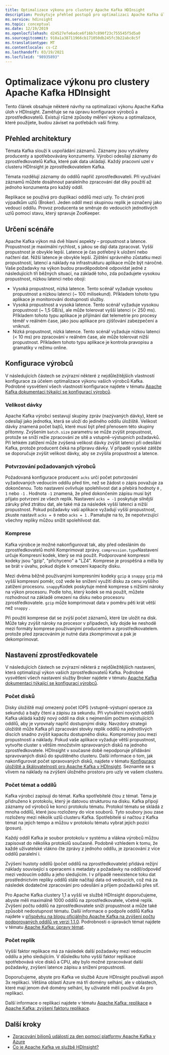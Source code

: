 ```yaml
---
title: Optimalizace výkonu pro clustery Apache Kafka HDInsight
description: Poskytuje přehled postupů pro optimalizaci Apache Kafka úloh v Azure HDInsight.
ms.service: hdinsight
ms.topic: conceptual
ms.date: 12/19/2019
ms.openlocfilehash: d24527efe6adce6f16b7c890f23c755545f5d5a0
ms.sourcegitcommit: 910a1a38711966cb171050db245fc3b22abc8c5f
ms.translationtype: MT
ms.contentlocale: cs-CZ
ms.lasthandoff: 03/19/2021
ms.locfileid: "98935893"
---
```

# <a name="performance-optimization-for-apache-kafka-hdinsight-clusters"></a>Optimalizace výkonu pro clustery Apache Kafka HDInsight

Tento článek obsahuje některé návrhy na optimalizaci výkonu Apache Kafka úloh v HDInsight. Zaměřuje se na úpravu konfigurace výrobců a zprostředkovatelů. Existují různé způsoby měření výkonu a optimalizace, které použijete, budou záviset na potřebách vaší firmy.

## <a name="architecture-overview"></a>Přehled architektury

Témata Kafka slouží k uspořádání záznamů. Záznamy jsou vytvářeny producenty a spotřebovávány konzumenty. Výrobci odesílají záznamy do zprostředkovatelů Kafka, které pak data ukládají. Každý pracovní uzel v clusteru HDInsight je zprostředkovatelem Kafka.

Témata rozdělují záznamy do oddílů napříč zprostředkovateli. Při využívání záznamů můžete dosáhnout paralelního zpracování dat díky použití až jednoho konzumenta pro každý oddíl.

Replikace se používá pro duplikaci oddílů mezi uzly. To chrání proti výpadkům uzlů (Broker). Jeden oddíl mezi skupinou replik je označený jako vedoucí oddílu. Provoz producenta se směruje do vedoucích jednotlivých uzlů pomocí stavu, který spravuje ZooKeeper.

## <a name="identify-your-scenario"></a>Určení scénáře

Apache Kafka výkon má dvě hlavní aspekty – propustnost a latence. Propustnost je maximální rychlost, s jakou se dají data zpracovat. Vyšší propustnost je obvykle lepší. Latence je čas potřebný k uložení nebo načtení dat. Nižší latence je obvykle lepší. Zjištění správného zůstatku mezi propustností, latencí a náklady na infrastrukturu aplikace může být náročné. Vaše požadavky na výkon budou pravděpodobně odpovídat jedné z následujících tří běžných situací, na základě toho, zda požadujete vysokou propustnost, nízkou latenci nebo obojí:

* Vysoká propustnost, nízká latence. Tento scénář vyžaduje vysokou propustnost a nízkou latenci (~ 100 milisekund). Příkladem tohoto typu aplikace je monitorování dostupnosti služby.
* Vysoká propustnost a vysoká latence. Tento scénář vyžaduje vysokou propustnost (~ 1,5 GB/s), ale může tolerovat vyšší latenci (< 250 ms). Příkladem tohoto typu aplikace je přijímání dat telemetrie pro procesy téměř v reálném čase, jako jsou aplikace pro zjišťování zabezpečení a vniknutí.
* Nízká propustnost, nízká latence. Tento scénář vyžaduje nízkou latenci (< 10 ms) pro zpracování v reálném čase, ale může tolerovat nižší propustnost. Příkladem tohoto typu aplikace je kontrola pravopisu a gramatiky v režimu online.

## <a name="producer-configurations"></a>Konfigurace výrobců

V následujících částech se zvýrazní některé z nejdůležitějších vlastností konfigurace za účelem optimalizace výkonu vašich výrobců Kafka. Podrobné vysvětlení všech vlastností konfigurace najdete v tématu [Apache Kafka dokumentaci týkající se konfigurací výrobců](https://kafka.apache.org/documentation/#producerconfigs).

### <a name="batch-size"></a>Velikost dávky

Apache Kafka výrobci sestavují skupiny zpráv (nazývaných dávky), které se odesílají jako jednotka, která se uloží do jediného oddílu úložiště. Velikost dávky znamená počet bajtů, které musí být před přenosem této skupiny přítomny. Zvýšením `batch.size` parametru se může zvýšit propustnost, protože se sníží režie zpracování ze sítě a vstupně-výstupních požadavků. Při lehkém zatížení může zvýšená velikost dávky zvýšit latenci při odesílání Kafka, protože producent čeká na přípravu dávky. V případě vysoké zátěže se doporučuje zvýšit velikost dávky, aby se zvýšila propustnost a latence.

### <a name="producer-required-acknowledgments"></a>Potvrzování požadovaných výrobců

Požadovaná konfigurace producent `acks` určí počet potvrzování vyžadovaných vedoucím oddílu před tím, než se žádost o zápis považuje za dokončenou. Toto nastavení ovlivňuje spolehlivost dat a přebírá hodnoty `0` , `1` nebo `-1` . Hodnota `-1` znamená, že před dokončením zápisu musí být přijato potvrzení ze všech replik. Nastavení `acks = -1` poskytuje silnější záruky před ztrátou dat, ale také má za následek vyšší latenci a nižší propustnost. Pokud požadavky vaší aplikace vyžadují vyšší propustnost, zkuste nastavit `acks = 0` nebo `acks = 1` . Pamatujte na to, že nepotvrzující všechny repliky můžou snížit spolehlivost dat.

### <a name="compression"></a>Komprese

Kafka výrobce je možné nakonfigurovat tak, aby před odesláním do zprostředkovatelů mohli Komprimovat zprávy. `compression.type`Nastavení určuje Kompresní kodek, který se má použít. Podporované kompresní kodeky jsou "gzip", "přichyceno" a "LZ4". Komprese je prospěšná a měla by se brát v úvahu, pokud dojde k omezení kapacity disku.

Mezi dvěma běžně používanými kompresními kodeky `gzip` a `snappy` `gzip` má vyšší kompresní poměr, což vede ke snížení využití disku za cenu vyššího zatížení procesoru. `snappy`Kodek poskytuje méně komprese s nižšími nároky na výkon procesoru. Podle toho, který kodek se má použít, můžete rozhodnout na základě omezení na disku nebo procesoru zprostředkovatele. `gzip` může komprimovat data v poměru pěti krát větší než `snappy` .

Při použití komprese dat se zvýší počet záznamů, které lze uložit na disk. Může taky zvýšit nároky na procesor v případech, kdy dojde ke neshodě mezi formáty komprese používanými producentem a zprostředkovatelem. protože před zpracováním je nutné data zkomprimovat a pak je dekomprimovat.

## <a name="broker-settings"></a>Nastavení zprostředkovatele

V následujících částech se zvýrazní některá z nejdůležitějších nastavení, která optimalizují výkon vašich zprostředkovatelů Kafka. Podrobné vysvětlení všech nastavení služby Broker najdete v tématu [Apache Kafka dokumentaci týkající se konfigurací výrobců](https://kafka.apache.org/documentation/#producerconfigs).

### <a name="number-of-disks"></a>Počet disků

Disky úložiště mají omezený počet IOPS (vstupně-výstupní operace za sekundu) a bajty čtení a zápisu za sekundu. Při vytváření nových oddílů Kafka ukládá každý nový oddíl na disk s nejmenším počtem existujících oddílů, aby je vyrovnaly napříč dostupnými disky. Navzdory strategii úložiště může Kafka při zpracování stovky replik oddílů na jednotlivých discích snadno zvýšit kapacitu dostupného disku. Kompromisy jsou mezi propustností a náklady. Pokud vaše aplikace vyžaduje větší propustnost, vytvořte cluster s větším množstvím spravovaných disků na jednoho zprostředkovatele. HDInsight v současné době nepodporuje přidávání spravovaných disků do spuštěného clusteru. Další informace o tom, jak nakonfigurovat počet spravovaných disků, najdete v tématu [Konfigurace úložiště a škálovatelnosti pro Apache Kafka v HDInsight](apache-kafka-scalability.md). Seznamte se s vlivem na náklady na zvýšení úložného prostoru pro uzly ve vašem clusteru.

### <a name="number-of-topics-and-partitions"></a>Počet témat a oddílů

Kafka výrobci zapisují do témat. Kafka spotřebitelé čtou z témat. Téma je přidruženo k protokolu, který je datovou strukturou na disku. Kafka připojí záznamy od výrobců ke konci protokolu tématu. Protokol tématu se skládá z mnoha oddílů, které jsou rozloženy do více souborů. Tyto soubory jsou zase rozloženy mezi několik uzlů clusteru Kafka. Spotřebitelé si načtou z Kafka témat na jejich tempo a můžou v protokolu tématu vybrat jejich pozici (posun).

Každý oddíl Kafka je soubor protokolu v systému a vlákna výrobců můžou zapisovat do několika protokolů současně. Podobně vzhledem k tomu, že každé uživatelské vlákno čte zprávy z jednoho oddílu, je zpracování z více oddílů paralelní i.

Zvýšení hustoty oddílů (počet oddílů na zprostředkovatele) přidává režijní náklady související s operacemi s metadaty a požadavky na oddíl/odpověď mezi vedoucím oddílu a jeho sledujícím. I v případě neexistence toku dat prostřednictvím repliky oddílů stále načítají data od vedoucích, což má za následek dodatečné zpracování pro odesílání a příjem požadavků přes síť.

Pro Apache Kafka clustery 1,1 a vyšší ve službě HDInsight doporučujeme, abyste měli maximálně 1000 oddílů na zprostředkovatele, včetně replik. Zvýšení počtu oddílů na zprostředkovatele sníží propustnost a může také způsobit nedostupnost tématu. Další informace o podpoře oddílů Kafka najdete v [příspěvku na blogu oficiálního Apache Kafka na zvýšení počtu podporovaných oddílů ve verzi 1.1.0](https://blogs.apache.org/kafka/entry/apache-kafka-supports-more-partitions). Podrobnosti o úpravách témat najdete v tématu [Apache Kafka: úpravy témat](https://kafka.apache.org/documentation/#basic_ops_modify_topic).

### <a name="number-of-replicas"></a>Počet replik

Vyšší faktor replikace má za následek další požadavky mezi vedoucím oddílu a jeho sledujícím. V důsledku toho vyšší faktor replikace spotřebovává více disků a CPU, aby bylo možné zpracovávat další požadavky, zvýšení latence zápisu a snížení propustnosti.

Doporučujeme, abyste pro Kafka ve službě Azure HDInsight používali aspoň 3x replikaci. Většina oblastí Azure má tři domény selhání, ale v oblastech, které mají jenom dvě domény selhání, by uživatelé měli používat 4x pro replikaci.

Další informace o replikaci najdete v tématu [Apache Kafka: replikace](https://kafka.apache.org/documentation/#replication) a [Apache Kafka: zvýšení faktoru replikace](https://kafka.apache.org/documentation/#basic_ops_increase_replication_factor).

## <a name="next-steps"></a>Další kroky

* [Zpracování bilionů událostí za den pomocí platformy Apache Kafka v Azure](https://azure.microsoft.com/blog/processing-trillions-of-events-per-day-with-apache-kafka-on-azure/)
* [Co je Apache Kafka ve službě HDInsight?](apache-kafka-introduction.md)
